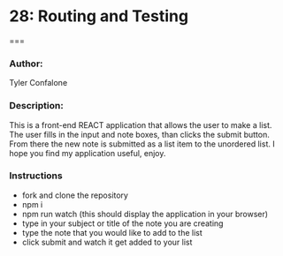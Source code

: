 # 28: Routing and Testing
===

### Author:

Tyler Confalone

### Description:

This is a front-end REACT application that allows the user to make a list.  The user fills in the input and note boxes, than clicks the submit button.  From there the new note is submitted as a list item to the unordered list.  I hope you find my application useful, enjoy.

### Instructions

* fork and clone the repository
* npm i
* npm run watch (this should display the application in your browser)
* type in your subject or title of the note you are creating
* type the note that you would like to add to the list
* click submit and watch it get added to your list